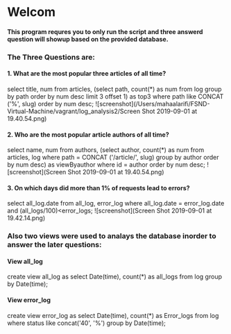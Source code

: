 # Welcom

#### This program requres you to only run the script and three answerd question will showup based on the provided database.

### The Three Questions are: 

#### 1. What are the most popular three articles of all time?
select title, num from articles, (select path, count(*) as num from log group by path order by num desc limit 3 offset 1) as top3 where path like CONCAT ('%', slug) order by num desc;
![screenshot](/Users/mahaalarifi/FSND-Virtual-Machine/vagrant/log_analysis2/Screen Shot 2019-09-01 at 19.40.54.png)

#### 2. Who are the most popular article authors of all time?
select name, num from authors, (select author, count(*) as num from articles, log where path = CONCAT ('/article/', slug) group by author order by num desc) as viewByauthor where id = author order by num desc;
![screenshot](Screen Shot 2019-09-01 at 19.40.54.png)

#### 3. On which days did more than 1% of requests lead to errors?
select all_log.date from all_log, error_log where all_log.date = error_log.date and (all_logs/100)<error_logs;
![screenshot](Screen Shot 2019-09-01 at 19.42.14.png)

### Also two views were used to analays the database inorder to answer the later questions:

#### View all_log 
create view all_log as select Date(time), count(*) as all_logs from log group by Date(time);

#### View error_log
create view error_log as select Date(time), count(*) as Error_logs from log  where status like concat('40', '%') group by Date(time);
